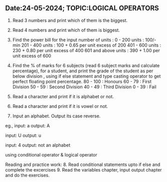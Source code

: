 ## Date:24-05-2024;  TOPIC:LOGICAL OPERATORS

1. Read 3 numbers and print which of them is the biggest.
2. Read 4 numbers and print which of them is biggest.
3. Find the power bill for the input number of units :
  0 - 200 units : 100/- min
  201 - 400 units : 100 + 0.65 per unit excess of 200
  401 - 600 units : 230 + 0.80 per unit excess of 400
  601 and above units : 390 + 1.00 per unit excess of 600

4. Find the % of marks for 6 subjects (read 6 subject marks and calculate percentage), for a student, and print the grade of the student as per below division , using if else statement and type casting operator to get perfect floating point percentage.
  80 - 100        : Honours
  60 - 79         : First Division
  50 - 59         : Second Division
  40 - 49         : Third Division
  0 - 39          : Fail

5.  Read a character and print if it is alphabet or not.
6.  Read a character and print if it is vowel or not.
7. Input an alphabet. Output its case reverse.

  eg., input: a
  output: A

  input: U
  output: u

  input: 4
  output: not an alphabet

  using conditional operator & logical operator

   Reading and practice work:
8. Read conditional statements upto if else  and complete the excercises
9.  Read the variables chapter, input output chapter and do the exercises.

